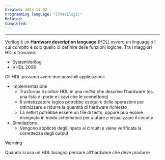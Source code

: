```yaml
---
Created: 2023-11-02
Programming language: "[[Verilog]]"
Related: 
Completed:
---
```

---
Verilog è un **Hardware description language** (HDL) ovvero un linguaggio il cui compito è solo quello di definire delle funzioni logiche. Tra i maggiori HDLs troviamo:
- SystemVerilog
- VHDL 2008

Gli HDL possono avere due possibili applicazioni:
- Implementazione
	- Trasforma il codice HDL in una *netlist* che descrive l’hardware (es. una lista di porte e i cavi che le connettono)
	- Il sintetizzatore logico potrebbe eseguire delle operazioni per ottimizzare e ridurre la quantità di hardware richiesto
	- La netlist potrebbe essere un file di testo, oppure può essere disegnato in modo schematico per aiutare a visualizzare il circuito
- Simulazione
	- Vengono applicati degli inputo ai circuiti e viene verificata la correttezza degli output

> [!WARNING]
> Quando si usa un HDL bisogna pensare all’hardware che deve produrre
